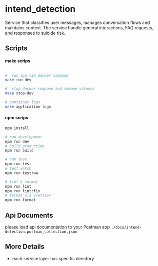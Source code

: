 # intend_detection
Service that classifies user messages, manages conversation flows and maintains context. The service handle general interactions, FAQ requests, and responses to suicide risk.

## Scripts

#### make scrips

```sh

#  run app via docker compose 
make run-dev

#  stop docker compose and remove volumes
make stop-dev

# container logs
make application-logs


```

#### npm scrips

```sh
npm install

# run development
npm run dev
# build production
npm run build

# run test
npm run test
# test watch
npm run test:wa

# lint & format
npm run lint
npm run lint:fix
# format via prettier
npm run format

```


## Api Documents

please load api documentation to your Postman app `./docs/intend-detection.postman_collection.json`

## More Details

- each service layer has specific directory